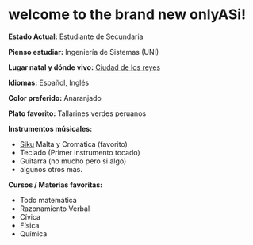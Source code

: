 # welcome to the brand new onlyASi!
**Estado Actual:** Estudiante de Secundaria

**Pienso estudiar:** Ingeniería de Sistemas (UNI)

**Lugar natal y dónde vivo:** [Ciudad de los reyes](https://en.wikipedia.org/wiki/Lima)

**Idiomas:** Español, Inglés

**Color preferido:** Anaranjado

**Plato favorito:** Tallarines verdes peruanos

**Instrumentos músicales:**
- [Siku](https://en.wikipedia.org/wiki/Siku_(instrument)) Malta y Cromática (favorito)
- Teclado (Primer instrumento tocado)
- Guitarra (no mucho pero si algo)
- algunos otros más.

**Cursos / Materias favoritas:**
- Todo matemática
- Razonamiento Verbal
- Cívica
- Física
- Química
